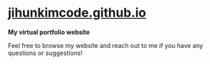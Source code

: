 # [jihunkimcode.github.io](https://jihunkimcode.github.io)
**My virtual portfolio website**

Feel free to browse my website and reach out to me if you have any questions or suggestions!
